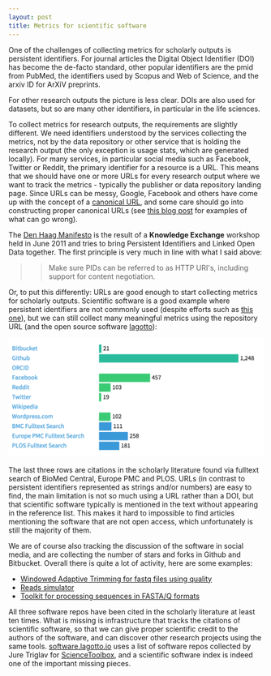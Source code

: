 ```yaml
---
layout: post
title: Metrics for scientific software
---
```


One of the challenges of collecting metrics for scholarly outputs is persistent identifiers. For journal articles the Digital Object Identifier (DOI) has become the de-facto standard, other popular identifiers are the pmid from PubMed, the identifiers used by Scopus and Web of Science, and the arxiv ID for ArXiV preprints.<!--more-->

For other research outputs the picture is less clear. DOIs are also used for datasets, but so are many other identifiers, in particular in the life sciences.

To collect metrics for research outputs, the requirements are slightly different. We need identifiers understood by the services collecting the metrics, not by the data repository or other service that is holding the research output (the only exception is usage stats, which are generated locally). For many services, in particular social media such as Facebook, Twitter or Reddit, the primary identifier for a resource is a URL. This means that we should have one or more URLs for every research output where we want to track the metrics - typically the publisher or data repository landing page. Since URLs can be messy, Google, Facebook and others have come up with the concept of a [canonical URL](http://googlewebmastercentral.blogspot.de/2009/02/specify-your-canonical.html), and some care should go into constructing proper canonical URLs (see [this blog post](/2013/10/13/broken-dois/) for examples of what can go wrong).

The [Den Haag Manifesto](http://www.knowledge-exchange.info/Default.aspx?ID=462) is the result of a **Knowledge Exchange** workshop held in June 2011 and tries to bring Persistent Identifiers and Linked Open Data together. The first principle is very much in line with what I said above:

>> Make sure PIDs can be referred to as HTTP URI's, including support for content negotiation.

Or, to put this differently: URLs are good enough to start collecting metrics for scholarly outputs. Scientific software is a good example where persistent identifiers are not commonly used (despite efforts such as [this one](https://guides.github.com/activities/citable-code/)), but we can still collect many meaningful metrics using the repository URL (and the open source software [lagotto](https://github.com/articlemetrics/lagotto)):

![Number of software repositories (out of 1,404) with at least one event. Data from [software.lagotto.io](http://software.lagotto.io)](/images/software.lagotto.io.png)

The last three rows are citations in the scholarly literature found via fulltext search of BioMed Central, Europe PMC and PLOS. URLs (in contrast to persistent identifiers represented as strings and/or numbers) are easy to find, the main limitation is not so much using a URL rather than a DOI, but that scientific software typically is mentioned in the text without appearing in the reference list. This makes it hard to impossible to find articles mentioning the software that are not open access, which unfortunately is still the majority of them.

We are of course also tracking the discussion of the software in social media, and are collecting the number of stars and forks in Github and Bitbucket. Overall there is quite a lot of activity, here are some examples:

* [Windowed Adaptive Trimming for fastq files using quality](http://software.lagotto.io/works/url/https://github.com/najoshi/sickle)
* [Reads simulator](https://github.com/lh3/wgsim)
* [Toolkit for processing sequences in FASTA/Q formats](http://software.lagotto.io/works/url/https://github.com/lh3/seqtk)

All three software repos have been cited in the scholarly literature at least ten times. What is missing is infrastructure that tracks the citations of scientific software, so that we can give proper scientific credit to the authors of the software, and can discover other research projects using the same tools. [software.lagotto.io](http://software.lagotto.io) uses a list of software repos collected by Jure Triglav for [ScienceToolbox](http://sciencetoolbox.org/), and a scientific software index is indeed one of the important missing pieces.
